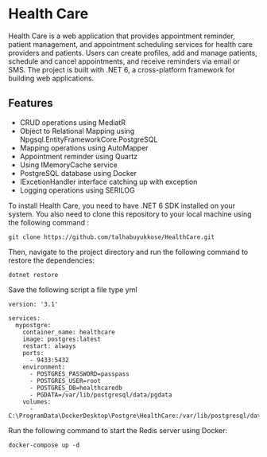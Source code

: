 # Health Care

Health Care is a web application that provides appointment reminder, patient management, and appointment scheduling services for health care providers and patients. Users can create profiles, add and manage patients, schedule and cancel appointments, and receive reminders via email or SMS. The project is built with .NET 6, a cross-platform framework for building web applications.
## Features

- CRUD operations using MediatR
- Object to Relational Mapping using Npgsql.EntityFrameworkCore.PostgreSQL
- Mapping operations using AutoMapper
- Appointment reminder using Quartz
- Using IMemoryCache service  
- PostgreSQL database using Docker
- IExcetionHandler interface catching up with exception
- Logging operations using SERILOG


To install Health Care, you need to have .NET 6 SDK installed on your system. You also need to clone this repository to your local machine using the following command :
```
git clone https://github.com/talhabuyukkose/HealthCare.git
```
Then, navigate to the project directory and run the following command to restore the dependencies:
```
dotnet restore
```

Save the following script a file type yml
```
version: '3.1'

services:
  mypostgre:
    container_name: healthcare
    image: postgres:latest
    restart: always
    ports:
      - 9433:5432
    environment:
      - POSTGRES_PASSWORD=passpass
      - POSTGRES_USER=root
      - POSTGRES_DB=healthcaredb
      - PGDATA=/var/lib/postgresql/data/pgdata
    volumes:
      - C:\ProgramData\DockerDesktop\Postgre\HealthCare:/var/lib/postgresql/data
```

Run the following command to start the Redis server using Docker:

```
docker-compose up -d
```
